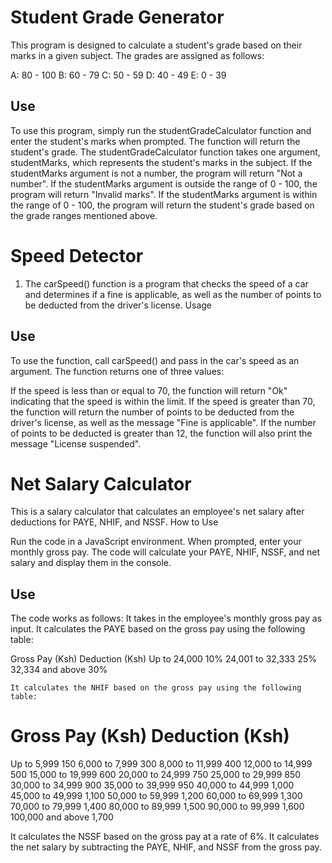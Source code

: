 # Student Grade Generator
This program is designed to calculate a student's grade based on their marks in a given subject. The grades are assigned as follows:

A: 80 - 100
B: 60 - 79
C: 50 - 59
D: 40 - 49
E: 0 - 39

## Use
To use this program, simply run the studentGradeCalculator function and enter the student's marks when prompted. The function will return the student's grade.
The studentGradeCalculator function takes one argument, studentMarks, which represents the student's marks in the subject. If the studentMarks argument is not a number, the program will return "Not a number". If the studentMarks argument is outside the range of 0 - 100, the program will return "Invalid marks". If the studentMarks argument is within the range of 0 - 100, the program will return the student's grade based on the grade ranges mentioned above.

# Speed Detector
1. The carSpeed() function is a program that checks the speed of a car and determines if a fine is applicable, as well as the number of points to be deducted from the driver's license.
Usage

## Use
To use the function, call carSpeed() and pass in the car's speed as an argument. The function returns one of three values:

If the speed is less than or equal to 70, the function will return "Ok" indicating that the speed is within the limit.
If the speed is greater than 70, the function will return the number of points to be deducted from the driver's license, as well as the message "Fine is applicable".
If the number of points to be deducted is greater than 12, the function will also print the message "License suspended".
 
# Net Salary Calculator


This is a salary calculator that calculates an employee's net salary after deductions for PAYE, NHIF, and NSSF.
How to Use

Run the code in a JavaScript environment.
When prompted, enter your monthly gross pay.
The code will calculate your PAYE, NHIF, NSSF, and net salary and display them in the console.

## Use

The code works as follows:
It takes in the employee's monthly gross pay as input.
It calculates the PAYE based on the gross pay using the following table:

Gross Pay (Ksh)	Deduction (Ksh)
Up to 24,000	10%
24,001 to 32,333	25%
32,334 and above	30%

    It calculates the NHIF based on the gross pay using the following table:

# Gross Pay (Ksh)	Deduction (Ksh)
Up to 5,999	150
6,000 to 7,999	300
8,000 to 11,999	400
12,000 to 14,999	500
15,000 to 19,999	600
20,000 to 24,999	750
25,000 to 29,999	850
30,000 to 34,999	900
35,000 to 39,999	950
40,000 to 44,999	1,000
45,000 to 49,999	1,100
50,000 to 59,999	1,200
60,000 to 69,999	1,300
70,000 to 79,999	1,400
80,000 to 89,999	1,500
90,000 to 99,999	1,600
100,000 and above	1,700

It calculates the NSSF based on the gross pay at a rate of 6%.
It calculates the net salary by subtracting the PAYE, NHIF, and NSSF from the gross pay.
